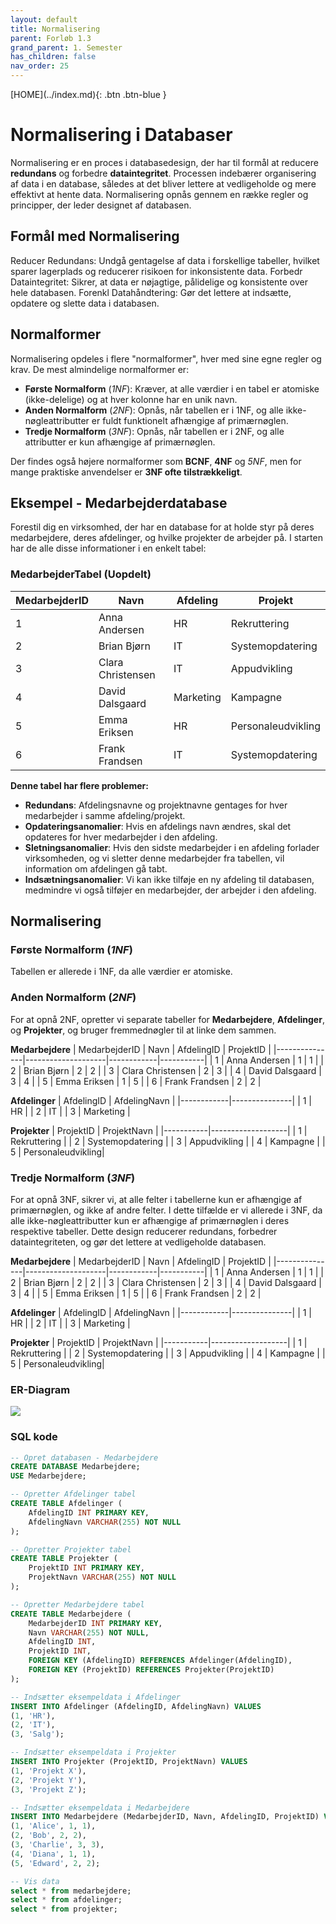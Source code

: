 ```yaml
---
layout: default
title: Normalisering
parent: Forløb 1.3
grand_parent: 1. Semester
has_children: false
nav_order: 25
---
```


<span class="fs-1">
[HOME](../index.md){: .btn .btn-blue }
</span>

# Normalisering i Databaser
Normalisering er en proces i databasedesign, der har til formål at reducere **redundans** og forbedre **dataintegritet**. Processen indebærer organisering af data i en database, således at det bliver lettere at vedligeholde og mere effektivt at hente data. Normalisering opnås gennem en række regler og principper, der leder designet af databasen.

## Formål med Normalisering
Reducer Redundans: Undgå gentagelse af data i forskellige tabeller, hvilket sparer lagerplads og reducerer risikoen for inkonsistente data.
Forbedr Dataintegritet: Sikrer, at data er nøjagtige, pålidelige og konsistente over hele databasen.
Forenkl Datahåndtering: Gør det lettere at indsætte, opdatere og slette data i databasen.

## Normalformer
Normalisering opdeles i flere "normalformer", hver med sine egne regler og krav. De mest almindelige normalformer er:

- **Første Normalform** (*1NF*): Kræver, at alle værdier i en tabel er atomiske (ikke-delelige) og at hver kolonne har en unik navn.
- **Anden Normalform** (*2NF*): Opnås, når tabellen er i 1NF, og alle ikke-nøgleattributter er fuldt funktionelt afhængige af primærnøglen.
- **Tredje Normalform** (*3NF*): Opnås, når tabellen er i 2NF, og alle attributter er kun afhængige af primærnøglen.

Der findes også højere normalformer som **BCNF**, **4NF** og *5NF*, men for mange praktiske anvendelser er **3NF ofte tilstrækkeligt**.

## Eksempel - Medarbejderdatabase
Forestil dig en virksomhed, der har en database for at holde styr på deres medarbejdere, deres afdelinger, og hvilke projekter de arbejder på. I starten har de alle disse informationer i en enkelt tabel:

### MedarbejderTabel (Uopdelt)
| MedarbejderID | Navn               | Afdeling   | Projekt         |
|---------------|--------------------|------------|-----------------|
| 1             | Anna Andersen      | HR         | Rekruttering    |
| 2             | Brian Bjørn        | IT         | Systemopdatering|
| 3             | Clara Christensen  | IT         | Appudvikling    |
| 4             | David Dalsgaard    | Marketing  | Kampagne        |
| 5             | Emma Eriksen       | HR         | Personaleudvikling |
| 6             | Frank Frandsen     | IT         | Systemopdatering|


**Denne tabel har flere problemer:**
- **Redundans**: Afdelingsnavne og projektnavne gentages for hver medarbejder i samme afdeling/projekt.
- **Opdateringsanomalier**: Hvis en afdelings navn ændres, skal det opdateres for hver medarbejder i den afdeling.
- **Sletningsanomalier**: Hvis den sidste medarbejder i en afdeling forlader virksomheden, og vi sletter denne medarbejder fra tabellen, vil information om afdelingen gå tabt.
- **Indsætningsanomalier**: Vi kan ikke tilføje en ny afdeling til databasen, medmindre vi også tilføjer en medarbejder, der arbejder i den afdeling.

## Normalisering
### **Første Normalform** (*1NF*)
Tabellen er allerede i 1NF, da alle værdier er atomiske.

### **Anden Normalform** (*2NF*)
For at opnå 2NF, opretter vi separate tabeller for **Medarbejdere**, **Afdelinger**, og **Projekter**, og bruger fremmednøgler til at linke dem sammen.

**Medarbejdere**
| MedarbejderID | Navn               | AfdelingID | ProjektID |
|---------------|--------------------|------------|-----------|
| 1             | Anna Andersen      | 1          | 1         |
| 2             | Brian Bjørn        | 2          | 2         |
| 3             | Clara Christensen  | 2          | 3         |
| 4             | David Dalsgaard    | 3          | 4         |
| 5             | Emma Eriksen       | 1          | 5         |
| 6             | Frank Frandsen     | 2          | 2         |

**Afdelinger**
| AfdelingID | AfdelingNavn |
|------------|---------------|
| 1          | HR            |
| 2          | IT            |
| 3          | Marketing     |

**Projekter**
| ProjektID | ProjektNavn       |
|-----------|-------------------|
| 1         | Rekruttering      |
| 2         | Systemopdatering  |
| 3         | Appudvikling      |
| 4         | Kampagne          |
| 5         | Personaleudvikling|

### **Tredje Normalform** (*3NF*)
For at opnå 3NF, sikrer vi, at alle felter i tabellerne kun er afhængige af primærnøglen, og ikke af andre felter. I dette tilfælde er vi allerede i 3NF, da alle ikke-nøgleattributter kun er afhængige af primærnøglen i deres respektive tabeller.
Dette design reducerer redundans, forbedrer dataintegriteten, og gør det lettere at vedligeholde databasen.

**Medarbejdere**
| MedarbejderID | Navn               | AfdelingID | ProjektID |
|---------------|--------------------|------------|-----------|
| 1             | Anna Andersen      | 1          | 1         |
| 2             | Brian Bjørn        | 2          | 2         |
| 3             | Clara Christensen  | 2          | 3         |
| 4             | David Dalsgaard    | 3          | 4         |
| 5             | Emma Eriksen       | 1          | 5         |
| 6             | Frank Frandsen     | 2          | 2         |


**Afdelinger**
| AfdelingID | AfdelingNavn |
|------------|---------------|
| 1          | HR            |
| 2          | IT            |
| 3          | Marketing     |


**Projekter**
| ProjektID | ProjektNavn       |
|-----------|-------------------|
| 1         | Rekruttering      |
| 2         | Systemopdatering  |
| 3         | Appudvikling      |
| 4         | Kampagne          |
| 5         | Personaleudvikling|

### ER-Diagram
![](./image/medarbejder_er.jpg)

### SQL kode
```sql
-- Opret databasen - Medarbejdere
CREATE DATABASE Medarbejdere;
USE Medarbejdere;

-- Opretter Afdelinger tabel
CREATE TABLE Afdelinger (
    AfdelingID INT PRIMARY KEY,
    AfdelingNavn VARCHAR(255) NOT NULL
);

-- Opretter Projekter tabel
CREATE TABLE Projekter (
    ProjektID INT PRIMARY KEY,
    ProjektNavn VARCHAR(255) NOT NULL
);

-- Opretter Medarbejdere tabel
CREATE TABLE Medarbejdere (
    MedarbejderID INT PRIMARY KEY,
    Navn VARCHAR(255) NOT NULL,
    AfdelingID INT,
    ProjektID INT,
    FOREIGN KEY (AfdelingID) REFERENCES Afdelinger(AfdelingID),
    FOREIGN KEY (ProjektID) REFERENCES Projekter(ProjektID)
);

-- Indsætter eksempeldata i Afdelinger
INSERT INTO Afdelinger (AfdelingID, AfdelingNavn) VALUES
(1, 'HR'),
(2, 'IT'),
(3, 'Salg');

-- Indsætter eksempeldata i Projekter
INSERT INTO Projekter (ProjektID, ProjektNavn) VALUES
(1, 'Projekt X'),
(2, 'Projekt Y'),
(3, 'Projekt Z');

-- Indsætter eksempeldata i Medarbejdere
INSERT INTO Medarbejdere (MedarbejderID, Navn, AfdelingID, ProjektID) VALUES
(1, 'Alice', 1, 1),
(2, 'Bob', 2, 2),
(3, 'Charlie', 3, 3),
(4, 'Diana', 1, 1),
(5, 'Edward', 2, 2);

-- Vis data
select * from medarbejdere;
select * from afdelinger;
select * from projekter;
```